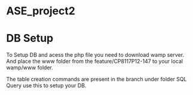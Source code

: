 # ASE_project2


# DB Setup
To Setup DB and acess the php file you need to download wamp server.
And place the www folder from the feature/CP8117P12-147 to your local wamp/www folder.

The table creation commands are present in the branch under folder SQL Query use this to setup your DB.
